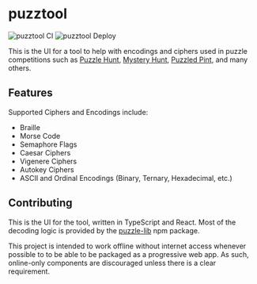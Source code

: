 # puzztool

![puzztool CI](https://github.com/kfarnung/puzztool/workflows/puzztool%20CI/badge.svg)
![puzztool Deploy](https://github.com/kfarnung/puzztool/workflows/puzztool%20Deploy/badge.svg)

This is the UI for a tool to help with encodings and ciphers used in puzzle competitions such as [Puzzle Hunt](https://en.wikipedia.org/wiki/Microsoft_Puzzle_Hunt), [Mystery Hunt](http://www.mit.edu/~puzzle/), [Puzzled Pint](http://www.puzzledpint.com/), and many others.

## Features

Supported Ciphers and Encodings include:

* Braille
* Morse Code
* Semaphore Flags
* Caesar Ciphers
* Vigenere Ciphers
* Autokey Ciphers
* ASCII and Ordinal Encodings (Binary, Ternary, Hexadecimal, etc.)

## Contributing

This is the UI for the tool, written in TypeScript and React.  Most of the decoding logic is provided by the [puzzle-lib](https://github.com/kfarnung/puzzle-lib) npm package.

This project is intended to work offline without internet access whenever possible to to be able to be packaged as a progressive web app.  As such, online-only components are discouraged unless there is a clear requirement.
